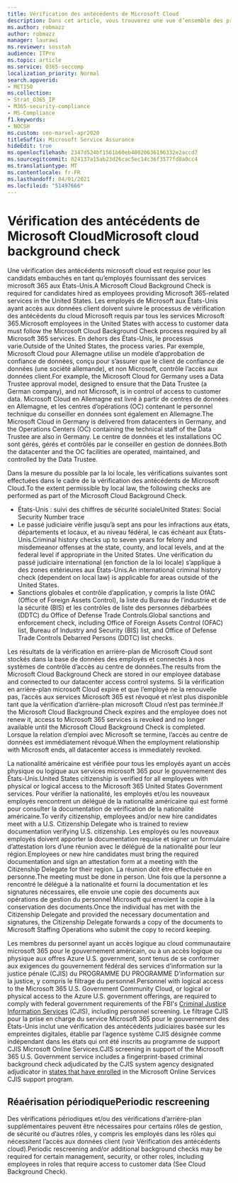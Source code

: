 ```yaml
---
title: Vérification des antécédents de Microsoft Cloud
description: Dans cet article, vous trouverez une vue d’ensemble des pratiques de filtrage du personnel Microsoft pour Microsoft 365.
ms.author: robmazz
author: robmazz
manager: laurawi
ms.reviewer: sosstah
audience: ITPro
ms.topic: article
ms.service: O365-seccomp
localization_priority: Normal
search.appverid:
- MET150
ms.collection:
- Strat_O365_IP
- M365-security-compliance
- MS-Compliance
f1.keywords:
- NOCSH
ms.custom: seo-marvel-apr2020
titleSuffix: Microsoft Service Assurance
hideEdit: true
ms.openlocfilehash: 2347d524bf1561b60eb40020636196332e2accd7
ms.sourcegitcommit: 024137a15ab23d26cac5ec14c36f3577fd8a0cc4
ms.translationtype: MT
ms.contentlocale: fr-FR
ms.lasthandoff: 04/01/2021
ms.locfileid: "51497666"
---
```

# <a name="microsoft-cloud-background-check"></a><span data-ttu-id="2bc36-103">Vérification des antécédents de Microsoft Cloud</span><span class="sxs-lookup"><span data-stu-id="2bc36-103">Microsoft cloud background check</span></span>

<span data-ttu-id="2bc36-104">Une vérification des antécédents microsoft cloud est requise pour les candidats embauchés en tant qu’employés fournissant des services microsoft 365 aux États-Unis.</span><span class="sxs-lookup"><span data-stu-id="2bc36-104">A Microsoft Cloud Background Check is required for candidates hired as employees providing Microsoft 365-related services in the United States.</span></span> <span data-ttu-id="2bc36-105">Les employés de Microsoft aux États-Unis ayant accès aux données client doivent suivre le processus de vérification des antécédents du cloud Microsoft requis par tous les services Microsoft 365.</span><span class="sxs-lookup"><span data-stu-id="2bc36-105">Microsoft employees in the United States with access to customer data must follow the Microsoft Cloud Background Check process required by all Microsoft 365 services.</span></span> <span data-ttu-id="2bc36-106">En dehors des États-Unis, le processus varie.</span><span class="sxs-lookup"><span data-stu-id="2bc36-106">Outside of the United States, the process varies.</span></span> <span data-ttu-id="2bc36-107">Par exemple, Microsoft Cloud pour Allemagne utilise un modèle d’approbation de confiance de données, conçu pour s’assurer que le client de confiance de données (une société allemande), et non Microsoft, contrôle l’accès aux données client.</span><span class="sxs-lookup"><span data-stu-id="2bc36-107">For example, the Microsoft Cloud for Germany uses a Data Trustee approval model, designed to ensure that the Data Trustee (a German company), and not Microsoft, is in control of access to customer data.</span></span> <span data-ttu-id="2bc36-108">Microsoft Cloud en Allemagne est livré à partir de centres de données en Allemagne, et les centres d’opérations (OC) contenant le personnel technique du conseiller en données sont également en Allemagne.</span><span class="sxs-lookup"><span data-stu-id="2bc36-108">The Microsoft Cloud in Germany is delivered from datacenters in Germany, and the Operations Centers (OC) containing the technical staff of the Data Trustee are also in Germany.</span></span> <span data-ttu-id="2bc36-109">Le centre de données et les installations OC sont gérés, gérés et contrôlés par le conseiller en gestion de données.</span><span class="sxs-lookup"><span data-stu-id="2bc36-109">Both the datacenter and the OC facilities are operated, maintained, and controlled by the Data Trustee.</span></span>

<span data-ttu-id="2bc36-110">Dans la mesure du possible par la loi locale, les vérifications suivantes sont effectuées dans le cadre de la vérification des antécédents de Microsoft Cloud.</span><span class="sxs-lookup"><span data-stu-id="2bc36-110">To the extent permissible by local law, the following checks are performed as part of the Microsoft Cloud Background Check.</span></span>

- <span data-ttu-id="2bc36-111">États-Unis : suivi des chiffres de sécurité sociale</span><span class="sxs-lookup"><span data-stu-id="2bc36-111">United States: Social Security Number trace</span></span>
- <span data-ttu-id="2bc36-112">Le passé judiciaire vérifie jusqu’à sept ans pour les infractions aux états, départements et locaux, et au niveau fédéral, le cas échéant aux États-Unis.</span><span class="sxs-lookup"><span data-stu-id="2bc36-112">Criminal history checks up to seven years for felony and misdemeanor offenses at the state, county, and local levels, and at the federal level if appropriate in the United States.</span></span> <span data-ttu-id="2bc36-113">Une vérification du passé judiciaire international (en fonction de la loi locale) s’applique à des zones extérieures aux États-Unis.</span><span class="sxs-lookup"><span data-stu-id="2bc36-113">An international criminal history check (dependent on local law) is applicable for areas outside of the United States.</span></span>
- <span data-ttu-id="2bc36-114">Sanctions globales et contrôle d’application, y compris la liste OfAC (Office of Foreign Assets Control), la liste du Bureau de l’industrie et de la sécurité (BIS) et les contrôles de liste des personnes débarbées (DDTC) du Office of Defense Trade Controls.</span><span class="sxs-lookup"><span data-stu-id="2bc36-114">Global sanctions and enforcement check, including Office of Foreign Assets Control (OFAC) list, Bureau of Industry and Security (BIS) list, and Office of Defense Trade Controls Debarred Persons (DDTC) list checks.</span></span>

<span data-ttu-id="2bc36-115">Les résultats de la vérification en arrière-plan de Microsoft Cloud sont stockés dans la base de données des employés et connectés à nos systèmes de contrôle d’accès au centre de données.</span><span class="sxs-lookup"><span data-stu-id="2bc36-115">The results from the Microsoft Cloud Background Check are stored in our employee database and connected to our datacenter access control systems.</span></span> <span data-ttu-id="2bc36-116">Si la vérification en arrière-plan microsoft Cloud expire et que l’employé ne la renouvelle pas, l’accès aux services Microsoft 365 est révoqué et n’est plus disponible tant que la vérification d’arrière-plan microsoft Cloud n’est pas terminée.</span><span class="sxs-lookup"><span data-stu-id="2bc36-116">If the Microsoft Cloud Background Check expires and the employee does not renew it, access to Microsoft 365 services is revoked and no longer available until the Microsoft Cloud Background Check is completed.</span></span> <span data-ttu-id="2bc36-117">Lorsque la relation d’emploi avec Microsoft se termine, l’accès au centre de données est immédiatement révoqué.</span><span class="sxs-lookup"><span data-stu-id="2bc36-117">When the employment relationship with Microsoft ends, all datacenter access is immediately revoked.</span></span>

<span data-ttu-id="2bc36-118">La nationalité américaine est vérifiée pour tous les employés ayant un accès physique ou logique aux services microsoft 365 pour le gouvernement des États-Unis.</span><span class="sxs-lookup"><span data-stu-id="2bc36-118">United States citizenship is verified for all employees with physical or logical access to the Microsoft 365 United States Government services.</span></span> <span data-ttu-id="2bc36-119">Pour vérifier la nationalité, les employés et/ou les nouveaux employés rencontrent un délégué de la nationalité américaine qui est formé pour consulter la documentation de vérification de la nationalité américaine.</span><span class="sxs-lookup"><span data-stu-id="2bc36-119">To verify citizenship, employees and/or new hire candidates meet with a U.S. Citizenship Delegate who is trained to review documentation verifying U.S. citizenship.</span></span> <span data-ttu-id="2bc36-120">Les employés ou les nouveaux employés doivent apporter la documentation requise et signer un formulaire d’attestation lors d’une réunion avec le délégué de la nationalité pour leur région.</span><span class="sxs-lookup"><span data-stu-id="2bc36-120">Employees or new hire candidates must bring the required documentation and sign an attestation form at a meeting with the Citizenship Delegate for their region.</span></span> <span data-ttu-id="2bc36-121">La réunion doit être effectuée en personne.</span><span class="sxs-lookup"><span data-stu-id="2bc36-121">The meeting must be done in person.</span></span> <span data-ttu-id="2bc36-122">Une fois que la personne a rencontré le délégué à la nationalité et fourni la documentation et les signatures nécessaires, elle envoie une copie des documents aux opérations de gestion du personnel Microsoft qui envoient la copie à la conservation des documents.</span><span class="sxs-lookup"><span data-stu-id="2bc36-122">Once the individual has met with the Citizenship Delegate and provided the necessary documentation and signatures, the Citizenship Delegate forwards a copy of the documents to Microsoft Staffing Operations who submit the copy to record keeping.</span></span>

<span data-ttu-id="2bc36-123">Les membres du personnel ayant un accès logique au cloud communautaire microsoft 365 pour le gouvernement américain, ou à un accès logique [](https://www.fbi.gov/services/cjis) ou physique aux offres Azure U.S. government, sont tenus de se conformer aux exigences du gouvernement fédéral des services d’information sur la justice pénale (CJIS) du PROGRAMME DU PROGRAMME D’information sur la justice, y compris le filtrage du personnel.</span><span class="sxs-lookup"><span data-stu-id="2bc36-123">Personnel with logical access to the Microsoft 365 U.S. Government Community Cloud, or logical or physical access to the Azure U.S. government offerings, are required to comply with federal government requirements of the FBI's [Criminal Justice Information Services](https://www.fbi.gov/services/cjis) (CJIS), including personnel screening.</span></span> <span data-ttu-id="2bc36-124">Le filtrage CJIS pour la prise en charge du service Microsoft 365 pour le gouvernement des États-Unis [](https://blogs.office.com/2013/10/23/california-and-microsoft-sign-cjis-security-policy-agreement/) inclut une vérification des antécédents judiciaires basée sur les empreintes digitales, établie par l’agence système CJIS désignée comme indépendant dans les états qui ont été inscrits au programme de support CJIS Microsoft Online Services.</span><span class="sxs-lookup"><span data-stu-id="2bc36-124">CJIS screening in support of the Microsoft 365 U.S. Government service includes a fingerprint-based criminal background check adjudicated by the CJIS system agency designated adjudicator in [states that have enrolled](https://blogs.office.com/2013/10/23/california-and-microsoft-sign-cjis-security-policy-agreement/) in the Microsoft Online Services CJIS support program.</span></span>

## <a name="periodic-rescreening"></a><span data-ttu-id="2bc36-125">Réaérisation périodique</span><span class="sxs-lookup"><span data-stu-id="2bc36-125">Periodic rescreening</span></span>

<span data-ttu-id="2bc36-126">Des vérifications périodiques et/ou des vérifications d’arrière-plan supplémentaires peuvent être nécessaires pour certains rôles de gestion, de sécurité ou d’autres rôles, y compris les employés dans les rôles qui nécessitent l’accès aux données client (voir Vérification des antécédents cloud).</span><span class="sxs-lookup"><span data-stu-id="2bc36-126">Periodic rescreening and/or additional background checks may be required for certain management, security, or other roles, including employees in roles that require access to customer data (See Cloud Background Check).</span></span>